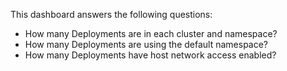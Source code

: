 This dashboard answers the following questions:

- How many Deployments are in each cluster and namespace?
- How many Deployments are using the default namespace?
- How many Deployments have host network access enabled?
